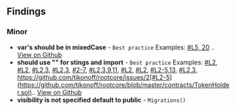 ## Findings
<!-- Here goes a list of issues -->
### Minor
- **var's should be in mixedCase** - `Best practice` Examples: [#L5, 20](https://github.com/tikonoff/rootcore/blob/gabrieldojo/contracts/helpers/Migrations.sol) .. [View on Github](https://github.com/tikonoff/rootcore/issues/1)
- **should use "" for stings and import** - `Best practice` Examples: [#L2](https://github.com/tikonoff/rootcore/blob/master/contracts/helpers/TestCrowdsaleController.sol), [#L2](https://github.com/tikonoff/rootcore/blob/master/contracts/helpers/TestUtils.sol), [#L2,3](https://github.com/tikonoff/rootcore/blob/master/contracts/interfaces/ISmartToken.sol), [#L2,3](https://github.com/tikonoff/rootcore/blob/master/contracts/interfaces/ITokenHolder.sol), [#2-7](https://github.com/tikonoff/rootcore/blob/master/contracts/CrowdsaleController.sol), [#L2,3,9,11](https://github.com/tikonoff/rootcore/blob/master/contracts/ERC20Token.sol), [#L2](https://github.com/tikonoff/rootcore/blob/master/contracts/Owned.sol), [#L2](https://github.com/tikonoff/rootcore/blob/master/contracts/Pausable.sol), [#L2-5,13](https://github.com/tikonoff/rootcore/blob/master/contracts/SmartToken.sol), [#L2,3](https://github.com/tikonoff/rootcore/blob/master/contracts/SmartTokenController.sol), https://github.com/tikonoff/rootcore/issues/2[#L2-5](https://github.com/tikonoff/rootcore/blob/master/contracts/TokenHolder.sol).. [View on Github](https://github.com/tikonoff/rootcore/issues/2)
- **visibility is not specified default to public** - `Migrations()`
